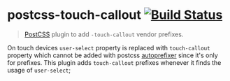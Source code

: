 # postcss-touch-callout [![Build Status](https://travis-ci.org/jakwuh/postcss-touch-callout.png)](https://travis-ci.org/jakwuh/postcss-touch-callout)

> [PostCSS](https://github.com/postcss/postcss) plugin to add `-touch-callout` vendor prefixes.
> 
On touch devices `user-select` property is replaced with `touch-callout` property which cannot be added with postcss [autoprefixer](https://github.com/postcss/autoprefixer) since it's only for prefixes. This plugin adds `touch-callout` prefixes whenever it finds the usage of `user-select`;
